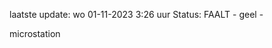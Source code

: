 laatste update: 
wo 01-11-2023  3:26   uur 
Status: FAALT - geel - 
<div class="service Y">microstation</div>